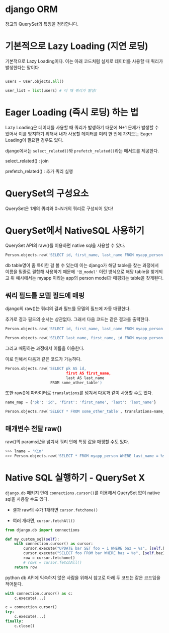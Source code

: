 # django ORM

장고의 QuerySet의 특징을 정리합니다.

# 기본적으로 Lazy Loading (지연 로딩)

기본적으로 Lazy Loading이다.
이는 아래 코드처럼 실제로 데이터를 사용할 때 쿼리가 발생한다는 말이다

```python

users = User.objects.all()

user_list = list(users) # 이 때 쿼리가 발생!


```

# Eager Loading (즉시 로딩) 하는 법

Lazy Loading은 데이터를 사용할 때 쿼리가 발생하기 때문에 N+1 문제가 발생할 수 있어서 이를 방지하기 위해서 내가 사용할 데이터를 미리 한 번에 가져오는 Eager Loading이 필요한 경우도 있다.

django에서는 `select_related()`와 `prefetch_related()`라는 메서드를 제공한다.

select_related() : join

prefetch_related() : 추가 쿼리 실행

# QuerySet의 구성요소

QuerySet은 1개의 쿼리와 0~N개의 쿼리로 구성되어 있다!

# QuerySet에서 NativeSQL 사용하기

QuerySet API의 raw()를 이용하면 native sql을 사용할 수 있다.

```python
Person.objects.raw('SELECT id, first_name, last_name FROM myapp_person')
```

db table명이 좀 특이한 걸 볼 수 있는데 이는
django가 해당 table을 찾는 과정에서 이름을 밑줄로 결합해 사용하기 때문에
`'앱_model'` 이런 방식으로 해당 table을 찾게되고 위 예시에서는 myapp 이라는 app의 person model과 매핑되는 table을 찾게된다.

## 쿼리 필드를 모델 필드에 매핑

django의 raw()는 쿼리의 결과 필드를 모델의 필드에 자동 매핑한다.

추가로 결과 필드의 순서는 상관없다. 그래서 다음 코드는 같은 결과를 출력한다.

```python
Person.objects.raw('SELECT id, first_name, last_name FROM myapp_person')

Person.objects.raw('SELECT last_name, first_name, id FROM myapp_person')

```

그리고 매핑하는 과정에서 이름을 이용한다.

이로 인해서 다음과 같은 코드가 가능하다.

```python
Person.objects.raw('SELECT pk AS id,
                           first AS first_name,
                           last AS last_name
                    FROM some_other_table')

```

또한 raw()에 파라미터로 `translations`를 넘겨서 다음과 같이 사용할 수도 있다.

```python
name_map = {'pk': 'id', 'first': 'first_name', 'last': 'last_name'}

Person.objects.raw('SELECT * FROM some_other_table', translations=name_map)
```

## 매개변수 전달 raw()

raw()의 params값을 넘겨서 쿼리 안에 특정 값을 매핑할 수도 있다.

```python
>>> lname = 'Kim'
>>> Person.objects.raw('SELECT * FROM myapp_person WHERE last_name = %s', [lname]

```

# Native SQL 실행하기 - QuerySet X

`django.db` 패키지 안에 `connections.cursor()`를 이용해서 QuerySet 없이 native sql을 사용할 수도 있다.

- 결과 raw의 수가 1개라면 `cursor.fetchone()`

- 여러 개라면, `cursor.fetchAll()`

```python
from django.db import connections

def my_custom_sql(self):
    with connection.cursor() as cursor:
        cursor.execute("UPDATE bar SET foo = 1 WHERE baz = %s", [self.baz])
        cursor.execute("SELECT foo FROM bar WHERE baz = %s", [self.baz])
        row = cursor.fetchone()
        # rows = cursor.fetchAll()
    return row

```

python db API에 익숙하지 않은 사람을 위해서 참고로 아래 두 코드는 같은 코드임을 적어둔다.

```python
with connection.cursor() as c:
    c.execute(...)
```

```python
c = connection.cursor()
try:
    c.execute(...)
finally:
    c.close()
```
